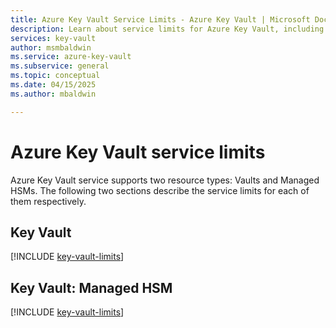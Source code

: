```yaml
---
title: Azure Key Vault Service Limits - Azure Key Vault | Microsoft Docs
description: Learn about service limits for Azure Key Vault, including key transactions and Azure Private Link integration.
services: key-vault
author: msmbaldwin
ms.service: azure-key-vault
ms.subservice: general
ms.topic: conceptual
ms.date: 04/15/2025
ms.author: mbaldwin

---
```

# Azure Key Vault service limits

Azure Key Vault service supports two resource types: Vaults and Managed HSMs. The following two sections describe the service limits for each of them respectively.

## Key Vault

[!INCLUDE [key-vault-limits](~/reusable-content/ce-skilling/azure/includes/key-vault/key-vault-service-limits.md)]

## Key Vault: Managed HSM

[!INCLUDE [key-vault-limits](~/reusable-content/ce-skilling/azure/includes/key-vault/managed-hsm-service-limits.md)]
